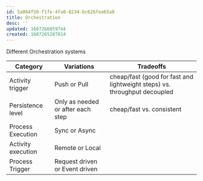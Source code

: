 ```yaml
---
id: 5a064f50-f1fe-4fa0-8234-bc626fea65a8
title: Orchestration
desc: ''
updated: 1607266059744
created: 1607265287014
---
```


Different Orchestration systems

| Category | Variations | Tradeoffs |
| --- | ----------- |  -- |
| Activity trigger | Push or Pull | cheap/fast (good for fast and lightweight steps) vs. throughput decoupled | 
| Persistence level | Only as needed or after each step| cheap/fast vs. consistent 
| Process Execution | Sync or Async |
| Activity execution | Remote or Local |
| Process Trigger | Request driven or Event driven |
